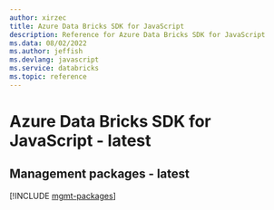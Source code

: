 ```yaml
---
author: xirzec
title: Azure Data Bricks SDK for JavaScript
description: Reference for Azure Data Bricks SDK for JavaScript
ms.data: 08/02/2022
ms.author: jeffish
ms.devlang: javascript
ms.service: databricks
ms.topic: reference
---
```

# Azure Data Bricks SDK for JavaScript - latest

## Management packages - latest
[!INCLUDE [mgmt-packages](data-bricks-mgmt-index.md)]